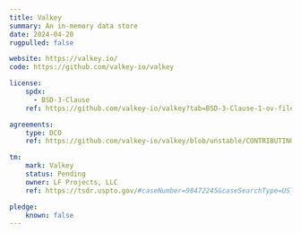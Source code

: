 ```yaml
---
title: Valkey
summary: An in-memory data store
date: 2024-04-20
rugpulled: false

website: https://valkey.io/
code: https://github.com/valkey-io/valkey

license:
    spdx:
      - BSD-3-Clause
    ref: https://github.com/valkey-io/valkey?tab=BSD-3-Clause-1-ov-file

agreements:
    type: DCO
    ref: https://github.com/valkey-io/valkey/blob/unstable/CONTRIBUTING.md

tm:
    mark: Valkey
    status: Pending
    owner: LF Projects, LLC
    ref: https://tsdr.uspto.gov/#caseNumber=98472245&caseSearchType=US_APPLICATION&caseType=DEFAULT&searchType=statusSearch

pledge:
    known: false
---
```

